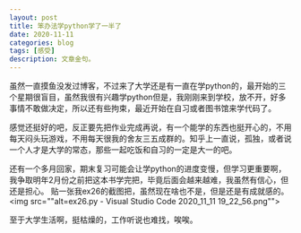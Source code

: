 ```yaml
---
layout: post
title: 笨办法学python学了一半了
date: 2020-11-11
categories: blog
tags: [感受]
description: 文章金句。
---
```


虽然一直摸鱼没发过博客，不过来了大学还是有一直在学python的，最开始的三个星期很盲目，虽然我很有兴趣学python但是，我刚刚来到学校，放不开，好多事情不敢做决定，所以还有些拘束，最近开始在自习或者图书馆来学代码了。

感觉还挺好的吧，反正要先把作业完成再说，有一个能学的东西也挺开心的，不用每天闷头玩游戏，不用每天很我的舍友三五成群的。知乎上一直说，孤独，或者说一个人才是大学的常态，那些一起吃饭和自习的一定是大一的吧。

还有一个多月回家，期末复习可能会让学python的进度变慢，但学习更重要啊，我争取明年2月份之前把这本书学完把，毕竟后面会越来越难，我虽然有信心，但还是担心。
贴一张我ex26的截图把，虽然现在啥也不是，但是还是有成就感的。
<img src=""alt=ex26.py - Visual Studio Code 2020_11_11 19_22_56.png"">



至于大学生活啊，挺枯燥的，工作听说也难找，唉唉。
